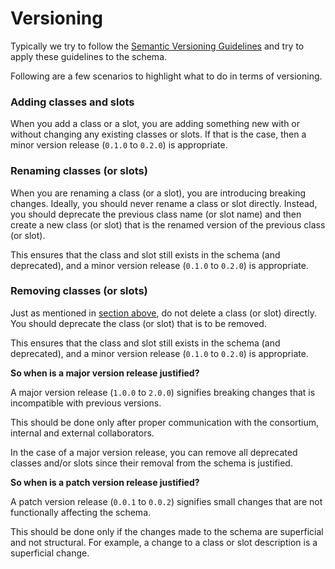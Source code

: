 # Versioning

Typically we try to follow the [Semantic Versioning Guidelines](https://semver.org/) and try to apply these guidelines to the schema.

Following are a few scenarios to highlight what to do in terms of versioning.


### Adding classes and slots

When you add a class or a slot, you are adding something new with or without changing any existing classes or slots. If that is the case, then a minor version release (`0.1.0` to `0.2.0`) is appropriate. 


### Renaming classes (or slots)

When you are renaming a class (or a slot), you are introducing breaking changes. Ideally, you should never rename a class or slot directly. Instead, you should deprecate the previous class name (or slot name) and then create a new class (or slot) that is the renamed version of the previous class (or slot).

This ensures that the class and slot still exists in the schema (and deprecated), and a minor version release (`0.1.0` to `0.2.0`) is appropriate.


### Removing classes (or slots)

Just as mentioned in [section above](#renaming-classes-or-slots), do not delete a class (or slot) directly. You should deprecate the class (or slot) that is to be removed. 

This ensures that the class and slot still exists in the schema (and deprecated), and a minor version release (`0.1.0` to `0.2.0`) is appropriate.


**So when is a major version release justified?**

A major version release (`1.0.0` to `2.0.0`) signifies breaking changes that is incompatible with previous versions.

This should be done only after proper communication with the consortium, internal and external collaborators.

In the case of a major version release, you can remove all deprecated classes and/or slots since their removal from the schema is justified.

**So when is a patch version release justified?**

A patch version release (`0.0.1` to `0.0.2`) signifies small changes that are not functionally affecting the schema.

This should be done only if the changes made to the schema are superficial and not structural. For example, a change to a class or slot description is a superficial change.


